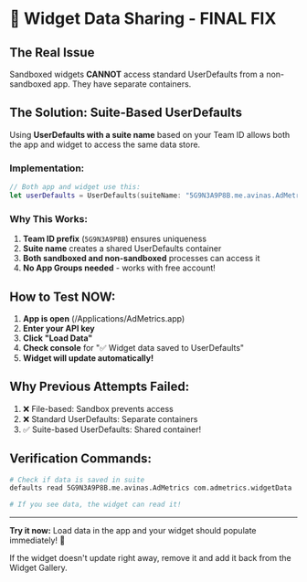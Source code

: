 # 🔧 Widget Data Sharing - FINAL FIX

## The Real Issue

Sandboxed widgets **CANNOT** access standard UserDefaults from a non-sandboxed app. They have separate containers.

## The Solution: Suite-Based UserDefaults

Using **UserDefaults with a suite name** based on your Team ID allows both the app and widget to access the same data store.

### Implementation:

```swift
// Both app and widget use this:
let userDefaults = UserDefaults(suiteName: "5G9N3A9P8B.me.avinas.AdMetrics")
```

### Why This Works:

1. **Team ID prefix** (`5G9N3A9P8B`) ensures uniqueness
2. **Suite name** creates a shared UserDefaults container
3. **Both sandboxed and non-sandboxed** processes can access it
4. **No App Groups needed** - works with free account!

## How to Test NOW:

1. **App is open** (/Applications/AdMetrics.app)
2. **Enter your API key**
3. **Click "Load Data"**
4. **Check console** for "✅ Widget data saved to UserDefaults"
5. **Widget will update automatically!**

## Why Previous Attempts Failed:

1. ❌ File-based: Sandbox prevents access
2. ❌ Standard UserDefaults: Separate containers
3. ✅ Suite-based UserDefaults: Shared container!

## Verification Commands:

```bash
# Check if data is saved in suite
defaults read 5G9N3A9P8B.me.avinas.AdMetrics com.admetrics.widgetData

# If you see data, the widget can read it!
```

---

**Try it now:** Load data in the app and your widget should populate immediately! 🎉

If the widget doesn't update right away, remove it and add it back from the Widget Gallery.
